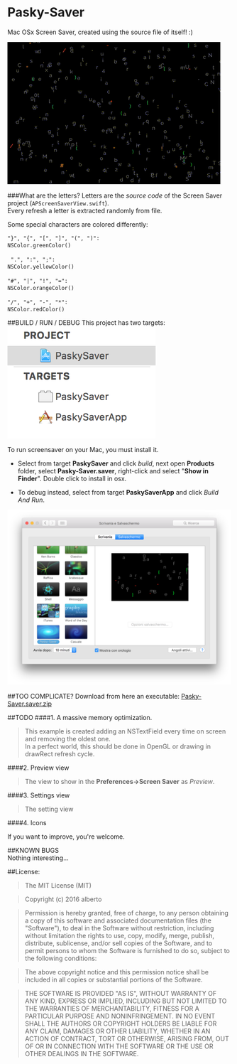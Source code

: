 # Pasky-Saver
Mac OSx Screen Saver, created using the source file of itself! :)


![Chat](demo-paskysaver.gif)


###What are the letters?
Letters are the *source code* of the Screen Saver project (`APScreenSaverView.swift`).  
Every refresh a letter is extracted randomly from file.

Some special characters are colored differently:

    "}", "{", "[", "]", "(", ")":
    NSColor.greenColor()
    
	 ".", ":", ";":
    NSColor.yellowColor()

    "#", "|", "!", "=":
    NSColor.orangeColor()

    "/", "+", "-", "*":
    NSColor.redColor()

##BUILD / RUN / DEBUG
This project has two targets:  
![Chat](targets.png)

To run screensaver on your Mac, you must install it.  

- Select from target **PaskySaver** and click *build*, next open **Products** folder, select **Pasky-Saver.saver**, right-click and select "**Show in Finder**". Double click to install in osx.

- To debug instead, select from target **PaskySaverApp** and click *Build And Run*.

![Chat](prefs.png)

##TOO COMPLICATE?
Download from here an executable: [Pasky-Saver.saver.zip](https://github.com/elpsk/PaskySaver/raw/master/Pasky-Saver.saver.zip)

##TODO
####1. A massive memory optimization.  

>This example is created adding an NSTextField every time on screen and removing the oldest one.  
In a perfect world, this should be done in OpenGL or drawing in drawRect refresh cycle.

####2. Preview view

> The view to show in the **Preferences->Screen Saver** as *Preview*.

####3. Settings view

> The setting view

####4. Icons


If you want to improve, you're welcome.


##KNOWN BUGS  
Nothing interesting...


##License:

> The MIT License (MIT)

> Copyright (c) 2016 alberto

> Permission is hereby granted, free of charge, to any person obtaining a copy
of this software and associated documentation files (the "Software"), to deal
in the Software without restriction, including without limitation the rights
to use, copy, modify, merge, publish, distribute, sublicense, and/or sell
copies of the Software, and to permit persons to whom the Software is
furnished to do so, subject to the following conditions:

> The above copyright notice and this permission notice shall be included in all
copies or substantial portions of the Software.

> THE SOFTWARE IS PROVIDED "AS IS", WITHOUT WARRANTY OF ANY KIND, EXPRESS OR
IMPLIED, INCLUDING BUT NOT LIMITED TO THE WARRANTIES OF MERCHANTABILITY,
FITNESS FOR A PARTICULAR PURPOSE AND NONINFRINGEMENT. IN NO EVENT SHALL THE
AUTHORS OR COPYRIGHT HOLDERS BE LIABLE FOR ANY CLAIM, DAMAGES OR OTHER
LIABILITY, WHETHER IN AN ACTION OF CONTRACT, TORT OR OTHERWISE, ARISING FROM,
OUT OF OR IN CONNECTION WITH THE SOFTWARE OR THE USE OR OTHER DEALINGS IN THE
SOFTWARE.
